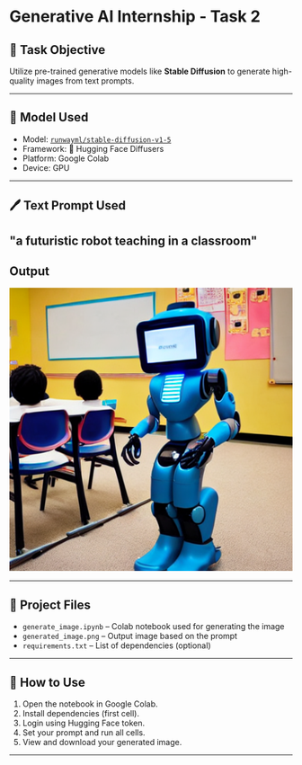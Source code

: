 # Generative AI Internship - Task 2

## 🎯 Task Objective
Utilize pre-trained generative models like **Stable Diffusion** to generate high-quality images from text prompts.

---

## 🧠 Model Used
- Model: [`runwayml/stable-diffusion-v1-5`](https://huggingface.co/runwayml/stable-diffusion-v1-5)
- Framework: 🤗 Hugging Face Diffusers
- Platform: Google Colab
- Device: GPU

---

## 🖊️ Text Prompt Used
"a futuristic robot teaching in a classroom"
---

##  Output

![Generated Image](generated_image.png)

---

## 📁 Project Files

- `generate_image.ipynb` – Colab notebook used for generating the image
- `generated_image.png` – Output image based on the prompt
- `requirements.txt` – List of dependencies (optional)

---

## 🚀 How to Use

1. Open the notebook in Google Colab.
2. Install dependencies (first cell).
3. Login using Hugging Face token.
4. Set your prompt and run all cells.
5. View and download your generated image.

---
